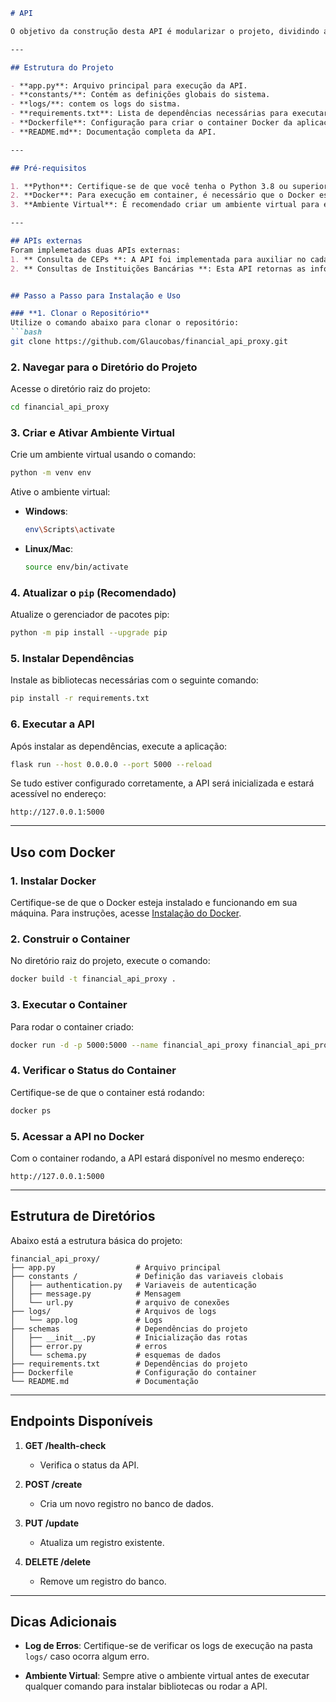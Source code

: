 ```markdown
# API

O objetivo da construção desta API é modularizar o projeto, dividindo a aplicação em microserviços. Cada microserviço é capaz de trabalhar de forma independente com suas requisições. A função principal desta API e de sevi como ponte para a conexão com as outras APIs recebendo as rquisições e as direcionando para o destino.

---

## Estrutura do Projeto

- **app.py**: Arquivo principal para execução da API.
- **constants/**: Contém as definições globais do sistema.
- **logs/**: contem os logs do sistma.
- **requirements.txt**: Lista de dependências necessárias para executar a aplicação.
- **Dockerfile**: Configuração para criar o container Docker da aplicação.
- **README.md**: Documentação completa da API.

---

## Pré-requisitos

1. **Python**: Certifique-se de que você tenha o Python 3.8 ou superior instalado.
2. **Docker**: Para execução em container, é necessário que o Docker esteja instalado e configurado.
3. **Ambiente Virtual**: É recomendado criar um ambiente virtual para evitar conflitos entre bibliotecas.

---

## APIs externas
Foram implemetadas duas APIs externas: 
1. ** Consulta de CEPs **: A API foi implementada para auxiliar no cadastro de agências bancárias onde, caso o usuário digite somente o CEP, a API busca os dados restantes complementando o cadastro. Esta API esta implementada m financial_api_branch.
2. ** Consultas de Instituições Bancárias **: Esta API retornas as informaçõs das instituiçõs financeiras a partir do código junto ao banco central. Esta API esta implementada em financial_api_bank.


## Passo a Passo para Instalação e Uso

### **1. Clonar o Repositório**
Utilize o comando abaixo para clonar o repositório:
```bash
git clone https://github.com/Glaucobas/financial_api_proxy.git
```

### **2. Navegar para o Diretório do Projeto**
Acesse o diretório raiz do projeto:
```bash
cd financial_api_proxy
```

### **3. Criar e Ativar Ambiente Virtual**
Crie um ambiente virtual usando o comando:
```bash
python -m venv env
```
Ative o ambiente virtual:
- **Windows**:
  ```bash
  env\Scripts\activate
  ```
- **Linux/Mac**:
  ```bash
  source env/bin/activate
  ```

### **4. Atualizar o `pip` (Recomendado)**
Atualize o gerenciador de pacotes pip:
```bash
python -m pip install --upgrade pip
```

### **5. Instalar Dependências**
Instale as bibliotecas necessárias com o seguinte comando:
```bash
pip install -r requirements.txt
```

### **6. Executar a API**
Após instalar as dependências, execute a aplicação:
```bash
flask run --host 0.0.0.0 --port 5000 --reload
```

Se tudo estiver configurado corretamente, a API será inicializada e estará acessível no endereço:
```
http://127.0.0.1:5000
```

---

## Uso com Docker

### **1. Instalar Docker**
Certifique-se de que o Docker esteja instalado e funcionando em sua máquina. Para instruções, acesse [Instalação do Docker](https://www.docker.com/get-started).

### **2. Construir o Container**
No diretório raiz do projeto, execute o comando:
```bash
docker build -t financial_api_proxy .
```

### **3. Executar o Container**
Para rodar o container criado:
```bash
docker run -d -p 5000:5000 --name financial_api_proxy financial_api_proxy
```

### **4. Verificar o Status do Container**
Certifique-se de que o container está rodando:
```bash
docker ps
```

### **5. Acessar a API no Docker**
Com o container rodando, a API estará disponível no mesmo endereço:
```
http://127.0.0.1:5000
```

---

## Estrutura de Diretórios

Abaixo está a estrutura básica do projeto:
```
financial_api_proxy/
├── app.py                  # Arquivo principal
├── constants /             # Definição das variaveis clobais
│   ├── authentication.py   # Variaveis de autenticação
│   ├── message.py          # Mensagem
│   └── url.py              # arquivo de conexões
├── logs/                   # Arquivos de logs
│   └── app.log             # Logs
├── schemas                 # Dependências do projeto
│   ├── __init__.py         # Inicialização das rotas
│   ├── error.py            # erros 
│   └── schema.py           # esquemas de dados
├── requirements.txt        # Dependências do projeto
├── Dockerfile              # Configuração do container
└── README.md               # Documentação

```

---

## Endpoints Disponíveis

1. **GET /health-check**
   - Verifica o status da API.

2. **POST /create**
   - Cria um novo registro no banco de dados.

3. **PUT /update**
   - Atualiza um registro existente.

4. **DELETE /delete**
   - Remove um registro do banco.

---

## Dicas Adicionais

- **Log de Erros**:
  Certifique-se de verificar os logs de execução na pasta `logs/` caso ocorra algum erro.

- **Ambiente Virtual**:
  Sempre ative o ambiente virtual antes de executar qualquer comando para instalar bibliotecas ou rodar a API.